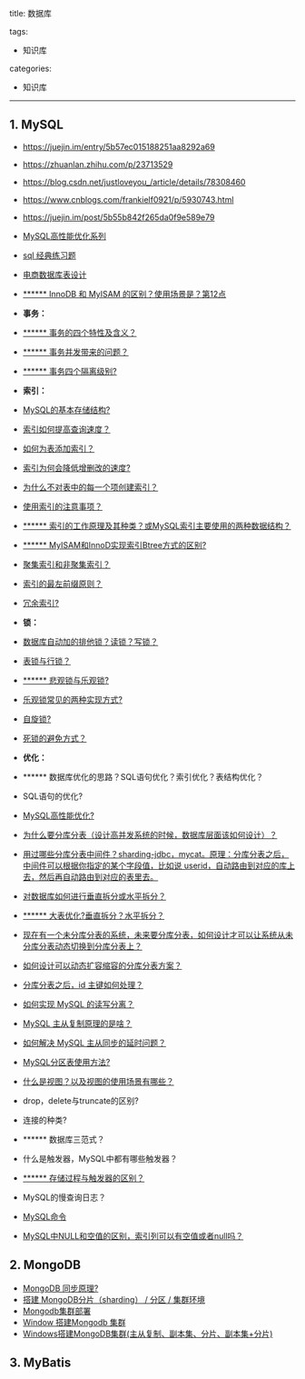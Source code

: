 title: 数据库

tags:
  - 知识库

categories:
  - 知识库

---
## 1. MySQL
- https://juejin.im/entry/5b57ec015188251aa8292a69
- https://zhuanlan.zhihu.com/p/23713529
- https://blog.csdn.net/justloveyou_/article/details/78308460
- https://www.cnblogs.com/frankielf0921/p/5930743.html
- https://juejin.im/post/5b55b842f265da0f9e589e79
- [MySQL高性能优化系列](https://www.cnblogs.com/huchong/tag/MySQL%E9%AB%98%E6%80%A7%E8%83%BD%E4%BC%98%E5%8C%96%E7%B3%BB%E5%88%97/)
- [sql 经典练习题](https://github.com/mnan2c/CS-Notes/blob/master/other/sql%20%E7%BB%8F%E5%85%B8%E7%BB%83%E4%B9%A0%E9%A2%98.sql)
- [电商数据库表设计](https://www.cnblogs.com/huchong/p/10232530.html)


- [******  InnoDB 和 MyISAM 的区别？使用场景是？第12点](https://blog.csdn.net/justloveyou_/article/details/78308460)
- **事务：**
- [****** 事务的四个特性及含义？](https://github.com/mnan2c/JavaGuide/blob/master/docs/database/%E4%BA%8B%E5%8A%A1%E9%9A%94%E7%A6%BB%E7%BA%A7%E5%88%AB%28%E5%9B%BE%E6%96%87%E8%AF%A6%E8%A7%A3%29.md#%E4%BA%8B%E7%89%A9%E7%9A%84%E7%89%B9%E6%80%A7acid)
- [****** 事务并发带来的问题？](https://github.com/mnan2c/JavaGuide/blob/master/docs/database/%E4%BA%8B%E5%8A%A1%E9%9A%94%E7%A6%BB%E7%BA%A7%E5%88%AB%28%E5%9B%BE%E6%96%87%E8%AF%A6%E8%A7%A3%29.md#%E5%B9%B6%E5%8F%91%E4%BA%8B%E5%8A%A1%E5%B8%A6%E6%9D%A5%E7%9A%84%E9%97%AE%E9%A2%98)
- [****** 事务四个隔离级别?](https://github.com/mnan2c/JavaGuide/blob/master/docs/database/%E4%BA%8B%E5%8A%A1%E9%9A%94%E7%A6%BB%E7%BA%A7%E5%88%AB%28%E5%9B%BE%E6%96%87%E8%AF%A6%E8%A7%A3%29.md#%E4%BA%8B%E5%8A%A1%E9%9A%94%E7%A6%BB%E7%BA%A7%E5%88%AB)
- **索引：**
- [MySQL的基本存储结构?](https://github.com/mnan2c/JavaGuide/blob/master/docs/database/MySQL%20Index.md#%E5%85%88%E4%BB%8E-mysql-%E7%9A%84%E5%9F%BA%E6%9C%AC%E5%AD%98%E5%82%A8%E7%BB%93%E6%9E%84%E8%AF%B4%E8%B5%B7)
- [索引如何提高查询速度？](https://github.com/mnan2c/JavaGuide/blob/master/docs/database/MySQL%20Index.md#%E4%BD%BF%E7%94%A8%E7%B4%A2%E5%BC%95%E4%B9%8B%E5%90%8E)
- [如何为表添加索引？](https://github.com/mnan2c/JavaGuide/blob/master/docs/database/MySQL%20Index.md#mysql%E5%A6%82%E4%BD%95%E4%B8%BA%E8%A1%A8%E5%AD%97%E6%AE%B5%E6%B7%BB%E5%8A%A0%E7%B4%A2%E5%BC%95)
- [索引为何会降低增删改的速度?](https://juejin.im/post/5b55b842f265da0f9e589e79#heading-4)
- [为什么不对表中的每一个项创建索引？](https://github.com/mnan2c/JavaGuide/blob/master/docs/database/MySQL%20Index.md)
- [使用索引的注意事项？](https://github.com/mnan2c/JavaGuide/blob/master/docs/database/MySQL%20Index.md)
- [****** 索引的工作原理及其种类？或MySQL索引主要使用的两种数据结构？](https://github.com/mnan2c/JavaGuide/blob/master/docs/database/MySQL%20Index.md)
- [****** MyISAM和InnoD实现索引Btree方式的区别?](https://github.com/mnan2c/JavaGuide/blob/master/docs/database/MySQL%20Index.md)
- [聚集索引和非聚集索引？](https://juejin.im/post/5b55b842f265da0f9e589e79#heading-7)
- [索引的最左前缀原则？](https://juejin.im/post/5b55b842f265da0f9e589e79#heading-8)
- [冗余索引?](https://github.com/mnan2c/JavaGuide/blob/master/docs/database/MySQL%20Index.md)
- **锁：**
- [数据库自动加的排他锁？读锁？写锁？](https://juejin.im/post/5b55b842f265da0f9e589e79#heading-12)
- [表锁与行锁？](https://juejin.im/post/5b55b842f265da0f9e589e79#heading-13)
- [****** 悲观锁与乐观锁?](https://github.com/mnan2c/JavaGuide/blob/master/docs/essential-content-for-interview/%E9%9D%A2%E8%AF%95%E5%BF%85%E5%A4%87%E4%B9%8B%E4%B9%90%E8%A7%82%E9%94%81%E4%B8%8E%E6%82%B2%E8%A7%82%E9%94%81.md)
- [乐观锁常见的两种实现方式?](https://github.com/mnan2c/JavaGuide/blob/master/docs/essential-content-for-interview/%E9%9D%A2%E8%AF%95%E5%BF%85%E5%A4%87%E4%B9%8B%E4%B9%90%E8%A7%82%E9%94%81%E4%B8%8E%E6%82%B2%E8%A7%82%E9%94%81.md#%E4%B9%90%E8%A7%82%E9%94%81%E5%B8%B8%E8%A7%81%E7%9A%84%E4%B8%A4%E7%A7%8D%E5%AE%9E%E7%8E%B0%E6%96%B9%E5%BC%8F)
- [自旋锁?](https://blog.csdn.net/qq_34337272/article/details/81252853)
- [死锁的避免方式？](https://juejin.im/post/5b55b842f265da0f9e589e79#heading-20)
- **优化：**
- ****** 数据库优化的思路？SQL语句优化？索引优化？表结构优化？
- SQL语句的优化?
- [MySQL高性能优化?](https://www.cnblogs.com/huchong/p/10219318.html)
- [为什么要分库分表（设计高并发系统的时候，数据库层面该如何设计）？](https://github.com/doocs/advanced-java/blob/master/docs/high-concurrency/database-shard.md#%E4%B8%BA%E4%BB%80%E4%B9%88%E8%A6%81%E5%88%86%E5%BA%93%E5%88%86%E8%A1%A8%E8%AE%BE%E8%AE%A1%E9%AB%98%E5%B9%B6%E5%8F%91%E7%B3%BB%E7%BB%9F%E7%9A%84%E6%97%B6%E5%80%99%E6%95%B0%E6%8D%AE%E5%BA%93%E5%B1%82%E9%9D%A2%E8%AF%A5%E5%A6%82%E4%BD%95%E8%AE%BE%E8%AE%A1)
- [用过哪些分库分表中间件？sharding-jdbc，mycat。原理：分库分表之后，中间件可以根据你指定的某个字段值，比如说 userid，自动路由到对应的库上去，然后再自动路由到对应的表里去。](https://github.com/doocs/advanced-java/blob/master/docs/high-concurrency/database-shard.md#%E7%94%A8%E8%BF%87%E5%93%AA%E4%BA%9B%E5%88%86%E5%BA%93%E5%88%86%E8%A1%A8%E4%B8%AD%E9%97%B4%E4%BB%B6%E4%B8%8D%E5%90%8C%E7%9A%84%E5%88%86%E5%BA%93%E5%88%86%E8%A1%A8%E4%B8%AD%E9%97%B4%E4%BB%B6%E9%83%BD%E6%9C%89%E4%BB%80%E4%B9%88%E4%BC%98%E7%82%B9%E5%92%8C%E7%BC%BA%E7%82%B9)
- [对数据库如何进行垂直拆分或水平拆分？](https://github.com/doocs/advanced-java/blob/master/docs/high-concurrency/database-shard.md#%E4%BD%A0%E4%BB%AC%E5%85%B7%E4%BD%93%E6%98%AF%E5%A6%82%E4%BD%95%E5%AF%B9%E6%95%B0%E6%8D%AE%E5%BA%93%E5%A6%82%E4%BD%95%E8%BF%9B%E8%A1%8C%E5%9E%82%E7%9B%B4%E6%8B%86%E5%88%86%E6%88%96%E6%B0%B4%E5%B9%B3%E6%8B%86%E5%88%86%E7%9A%84)
- [****** 大表优化?垂直拆分？水平拆分？](https://github.com/mnan2c/JavaGuide/blob/master/docs/database/MySQL.md#%E5%A4%A7%E8%A1%A8%E4%BC%98%E5%8C%96)
- [现在有一个未分库分表的系统，未来要分库分表，如何设计才可以让系统从未分库分表动态切换到分库分表上？](https://github.com/doocs/advanced-java/blob/master/docs/high-concurrency/database-shard-method.md)
- [如何设计可以动态扩容缩容的分库分表方案？](https://github.com/doocs/advanced-java/blob/master/docs/high-concurrency/database-shard-dynamic-expand.md)
- [分库分表之后，id 主键如何处理？](https://github.com/doocs/advanced-java/blob/master/docs/high-concurrency/database-shard-global-id-generate.md)
- [如何实现 MySQL 的读写分离？](https://github.com/doocs/advanced-java/blob/master/docs/high-concurrency/mysql-read-write-separation.md#%E5%A6%82%E4%BD%95%E5%AE%9E%E7%8E%B0-mysql-%E7%9A%84%E8%AF%BB%E5%86%99%E5%88%86%E7%A6%BB)
- [MySQL 主从复制原理的是啥？](https://github.com/doocs/advanced-java/blob/master/docs/high-concurrency/mysql-read-write-separation.md#mysql-%E4%B8%BB%E4%BB%8E%E5%A4%8D%E5%88%B6%E5%8E%9F%E7%90%86%E7%9A%84%E6%98%AF%E5%95%A5)
- [如何解决 MySQL 主从同步的延时问题？](https://github.com/doocs/advanced-java/blob/master/docs/high-concurrency/mysql-read-write-separation.md#mysql-%E4%B8%BB%E4%BB%8E%E5%90%8C%E6%AD%A5%E5%BB%B6%E6%97%B6%E9%97%AE%E9%A2%98%E7%B2%BE%E5%8D%8E)
- [MySQL分区表使用方法?](https://www.cnblogs.com/huchong/p/10231719.html)
- [什么是视图？以及视图的使用场景有哪些？](https://zhuanlan.zhihu.com/p/23713529)
- drop，delete与truncate的区别?
- 连接的种类?
- ****** 数据库三范式？
- 什么是触发器，MySQL中都有哪些触发器？
- [****** 存储过程与触发器的区别？](https://www.cnblogs.com/frankielf0921/p/5930743.html)
- MySQL的慢查询日志？
- [MySQL命令](https://github.com/mnan2c/JavaGuide/blob/master/docs/database/%E4%B8%80%E5%8D%83%E8%A1%8CMySQL%E5%91%BD%E4%BB%A4.md)
- [MySQL中NULL和空值的区别，索引列可以有空值或者null吗？](https://www.cnblogs.com/wangzhongqiu/p/6424712.html)


## 2. MongoDB
- [MongoDB 同步原理?](https://juejin.im/entry/5790daf27db2a20054cc252e)
- [搭建 MongoDB分片（sharding） / 分区 / 集群环境](https://juejin.im/post/5a730fae5188257a5f1e95d1)
- [Mongodb集群部署](https://juejin.im/post/5af5447f6fb9a07aa767b739)
- [Window 搭建Mongodb 集群](https://www.cnblogs.com/ZJ199012/p/6051188.html)
- [Windows搭建MongoDB集群(主从复制、副本集、分片、副本集+分片)](https://wangshirufeng.iteye.com/blog/2268554)


## 3. MyBatis
